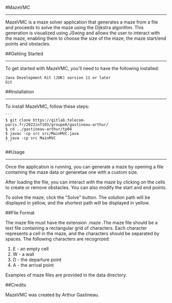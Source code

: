 #MazeVMC
***
MazeVMC is a maze solver application that generates a maze from a file and proceeds to solve the maze using the Dijkstra algorithm. This generation is visualized using JSwing and allows the user to interact with the maze, enabling them to choose the size of the maze, the maze start/end points and obstacles.

##Getting Started
***
To get started with MazeVMC, you'll need to have the following installed:

    Java Development Kit (JDK) version 11 or later
    Git

##Installation
***
To install MazeVMC, follow these steps:

    ```
    $ git clone https://gitlab.telecom-paris.fr/2022inf103/groupe6/gastineau-arthur/
    $ cd ../gastineau-arthur/tp04
    $ javac -cp src src/MainMVC.java
    $ java -cp src MainMVC
    ```

##Usage
***
Once the application is running, you can generate a maze by opening a file containing the maze data or generetae one with a custom size. 

After loading the file, you can interact with the maze by clicking on the cells to create or remove obstacles. You can also modify the start and end points.

To solve the maze, click the "Solve" button. The solution path will be displayed in yellow, and the shortest path will be displayed in yellow.

##File Format

The maze file must have the extension .maze .The maze file should be a text file containing a rectangular grid of characters. Each character represents a cell in the maze, and the characters should be separated by spaces. The following characters are recognized:

 1.   E - an empty cell
 2.   W - a wall
 3.   D - the departure point
 4.   A - the arrival point

Examples of maze files are provided in the data directory.

##Credits

MazeVMC was created by Arthur Gastineau.

